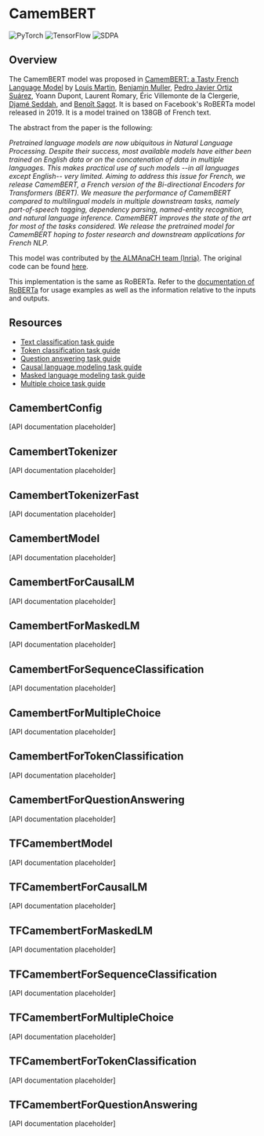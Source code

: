 <!--Copyright 2020 The HuggingFace Team. All rights reserved.

Licensed under the Apache License, Version 2.0 (the "License"); you may not use this file except in compliance with
the License. You may obtain a copy of the License at

http://www.apache.org/licenses/LICENSE-2.0

Unless required by applicable law or agreed to in writing, software distributed under the License is distributed on
an "AS IS" BASIS, WITHOUT WARRANTIES OR CONDITIONS OF ANY KIND, either express or implied. See the License for the
specific language governing permissions and limitations under the License.

⚠️ Note that this file is in Markdown but contain specific syntax for our doc-builder (similar to MDX) that may not be
rendered properly in your Markdown viewer.

-->

# CamemBERT

<div class="flex flex-wrap space-x-1">
<img alt="PyTorch" src="https://img.shields.io/badge/PyTorch-DE3412?style=flat&logo=pytorch&logoColor=white">
<img alt="TensorFlow" src="https://img.shields.io/badge/TensorFlow-FF6F00?style=flat&logo=tensorflow&logoColor=white">
<img alt="SDPA" src="https://img.shields.io/badge/SDPA-DE3412?style=flat&logo=pytorch&logoColor=white">
</div>

## Overview

The CamemBERT model was proposed in [CamemBERT: a Tasty French Language Model](https://arxiv.org/abs/1911.03894) by
[Louis Martin](https://huggingface.co/louismartin), [Benjamin Muller](https://huggingface.co/benjamin-mlr), [Pedro Javier Ortiz Suárez](https://huggingface.co/pjox), Yoann Dupont, Laurent Romary, Éric Villemonte de la
Clergerie, [Djamé Seddah](https://huggingface.co/Djame), and [Benoît Sagot](https://huggingface.co/sagot). It is based on Facebook's RoBERTa model released in 2019. It is a model
trained on 138GB of French text.

The abstract from the paper is the following:

*Pretrained language models are now ubiquitous in Natural Language Processing. Despite their success, most available
models have either been trained on English data or on the concatenation of data in multiple languages. This makes
practical use of such models --in all languages except English-- very limited. Aiming to address this issue for French,
we release CamemBERT, a French version of the Bi-directional Encoders for Transformers (BERT). We measure the
performance of CamemBERT compared to multilingual models in multiple downstream tasks, namely part-of-speech tagging,
dependency parsing, named-entity recognition, and natural language inference. CamemBERT improves the state of the art
for most of the tasks considered. We release the pretrained model for CamemBERT hoping to foster research and
downstream applications for French NLP.*

This model was contributed by [the ALMAnaCH team (Inria)](https://huggingface.co/almanach). The original code can be found [here](https://camembert-model.fr/).

<Tip>

This implementation is the same as RoBERTa. Refer to the [documentation of RoBERTa](roberta) for usage examples as well 
as the information relative to the inputs and outputs.

</Tip>

## Resources

- [Text classification task guide](../tasks/sequence_classification)
- [Token classification task guide](../tasks/token_classification)
- [Question answering task guide](../tasks/question_answering)
- [Causal language modeling task guide](../tasks/language_modeling)
- [Masked language modeling task guide](../tasks/masked_language_modeling)
- [Multiple choice task guide](../tasks/multiple_choice)

## CamembertConfig

[API documentation placeholder]

## CamembertTokenizer

[API documentation placeholder]

## CamembertTokenizerFast

[API documentation placeholder]

<frameworkcontent>
<pt>

## CamembertModel

[API documentation placeholder]

## CamembertForCausalLM

[API documentation placeholder]

## CamembertForMaskedLM

[API documentation placeholder]

## CamembertForSequenceClassification

[API documentation placeholder]

## CamembertForMultipleChoice

[API documentation placeholder]

## CamembertForTokenClassification

[API documentation placeholder]

## CamembertForQuestionAnswering

[API documentation placeholder]

</pt>
<tf>

## TFCamembertModel

[API documentation placeholder]

## TFCamembertForCausalLM

[API documentation placeholder]

## TFCamembertForMaskedLM

[API documentation placeholder]

## TFCamembertForSequenceClassification

[API documentation placeholder]

## TFCamembertForMultipleChoice

[API documentation placeholder]

## TFCamembertForTokenClassification

[API documentation placeholder]

## TFCamembertForQuestionAnswering

[API documentation placeholder]

</tf>
</frameworkcontent>

